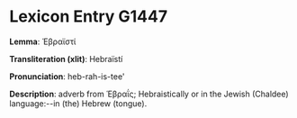 # Lexicon Entry G1447

**Lemma**: Ἑβραϊστί

**Transliteration (xlit)**: Hebraïstí

**Pronunciation**: heb-rah-is-tee'

**Description**:
adverb from Ἑβραΐς; Hebraistically or in the Jewish (Chaldee) language:--in (the) Hebrew (tongue).
